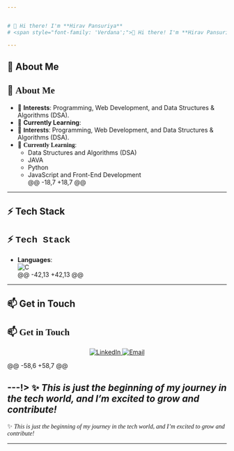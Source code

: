 ```yaml
---


# 👋 Hi there! I'm **Hirav Pansuriya**  
# <span style="font-family: 'Verdana';">👋 Hi there! I'm **Hirav Pansuriya**</span>  

---
```


## 🌟 About Me  
## 🌟 <span style="font-family: 'Georgia';">About Me</span>  

- 👀 **Interests**: Programming, Web Development, and Data Structures & Algorithms (DSA).  
- 🌱 **Currently Learning**:  
- 👀 <span style="font-family: 'Arial';">**Interests**:</span> Programming, Web Development, and Data Structures & Algorithms (DSA).  
- 🌱 <span style="font-family: 'Comic Sans MS';">**Currently Learning**:</span>  
  - Data Structures and Algorithms (DSA)  
  - JAVA
  - Python  
  - JavaScript and Front-End Development  
@@ -18,7 +18,7 @@

---

## ⚡ Tech Stack  
## ⚡ <span style="font-family: 'Courier New';">Tech Stack</span>  

- **Languages**:  
  ![C](https://img.shields.io/badge/C-00599C?style=flat&logo=c&logoColor=white)  
@@ -42,13 +42,13 @@

---

## 📫 Get in Touch  
## 📫 <span style="font-family: 'Impact';">Get in Touch</span>  

<p align="center">
  <a href="https://www.linkedin.com/in/hirav-pansuriya-312b872a2/">
    <img src="https://img.shields.io/badge/LinkedIn-0077B5?style=for-the-badge&logo=linkedin&logoColor=white" alt="LinkedIn">
  </a>
  <a href="mailto:your-email@example.com">
  <a href="mailto:pansuriyahirav@gmail.com">
    <img src="https://img.shields.io/badge/Email-D14836?style=for-the-badge&logo=gmail&logoColor=white" alt="Email">
  </a>
</p>
@@ -58,6 +58,7 @@

---!>
✨ *This is just the beginning of my journey in the tech world, and I’m excited to grow and contribute!*  
---
✨ *<span style="font-family: 'Lucida Handwriting';">This is just the beginning of my journey in the tech world, and I’m excited to grow and contribute!</span>*  

---
